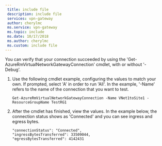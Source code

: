```yaml
---
 title: include file
 description: include file
 services: vpn-gateway
 author: cherylmc
 ms.service: vpn-gateway
 ms.topic: include
 ms.date: 10/17/2018
 ms.author: cherylmc
 ms.custom: include file
---
```

You can verify that your connection succeeded by using the 'Get-AzureRmVirtualNetworkGatewayConnection' cmdlet, with or without '-Debug'. 

1. Use the following cmdlet example, configuring the values to match your own. If prompted, select 'A' in order to run 'All'. In the example, '-Name' refers to the name of the connection that you want to test.

   ```azurepowershell-interactive
   Get-AzureRmVirtualNetworkGatewayConnection -Name VNet1toSite1 -ResourceGroupName TestRG1
   ```
2. After the cmdlet has finished, view the values. In the example below, the connection status shows as 'Connected' and you can see ingress and egress bytes.
   
   ```
   "connectionStatus": "Connected",
   "ingressBytesTransferred": 33509044,
   "egressBytesTransferred": 4142431
   ```